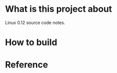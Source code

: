 What is this project about
=========
Linux 0.12 source code notes.


How to build
============



Reference
=========
